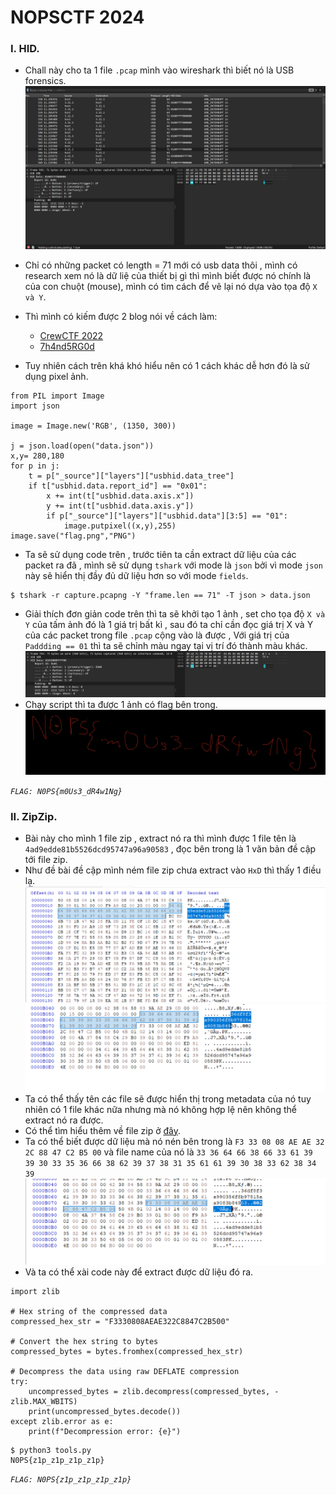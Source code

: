 # NOPSCTF 2024
### I. HID.
- Chall này cho ta 1 file `.pcap` mình vào wireshark thì biết nó là USB forensics.
![1717765657704](image/writeup/1717765657704.png)
- Chỉ có những packet có length = 71 mới có usb data thôi , mình có research xem nó là dữ liệ của thiết bị gì thì mình biết được nó chính là của con chuột (mouse), mình có tìm cách để vẽ lại nó dựa vào tọa độ `X và Y`.
- Thì mình có kiếm được 2 blog nói về cách làm:
    + [CrewCTF 2022](https://github.com/xXLeoXxOne/writeups/blob/main/CrewCTF%202022/Paint.md)
    + [7h4nd5RG0d](https://github.com/7h4nd5RG0d/Forensics/blob/main/Networking/HID(USB-Mouse%20Drawing)/code.py)

- Tuy nhiên cách trên khá khó hiểu nên có 1 cách khác dễ hơn đó là sử dụng pixel ảnh.
```
from PIL import Image
import json

image = Image.new('RGB', (1350, 300))

j = json.load(open("data.json"))
x,y= 280,180
for p in j:
    t = p["_source"]["layers"]["usbhid.data_tree"]
    if t["usbhid.data.report_id"] == "0x01":
        x += int(t["usbhid.data.axis.x"])
        y += int(t["usbhid.data.axis.y"])
        if p["_source"]["layers"]["usbhid.data"][3:5] == "01":
            image.putpixel((x,y),255)
image.save("flag.png","PNG")
```
- Ta sẽ sử dụng code trên , trước tiên ta cần extract dữ liệu của các packet ra đã , mình sẽ sử dụng `tshark` với mode là `json` bởi vì mode `json` này sẽ hiển thị đầy đủ dữ liệu hơn so với mode `fields`.

```
$ tshark -r capture.pcapng -Y "frame.len == 71" -T json > data.json
```
- Giải thích đơn giản code trên thì ta sẽ khởi tạo 1 ảnh , set cho tọa độ `X và Y` của tấm ảnh đó là 1 giá trị bất kì , sau đó ta chỉ cần đọc giá trị X và Y của các packet trong file `.pcap` cộng vào là được , Với giá trị của `Paddding == 01` thì ta sẽ chỉnh màu ngay tại vị trí đó thành màu khác.
![1717766507498](image/writeup/1717766507498.png)
- Chạy script thì ta được 1 ảnh có flag bên trong.
![1717766553953](image/writeup/1717766553953.png)

*`FLAG: N0PS{m0Us3_dR4w1Ng}`*
### II. ZipZip.
- Bài này cho mình 1 file zip , extract nó ra thì mình được 1 file tên là `4ad9edde81b5526dcd95747a96a90583` , đọc bên trong là 1 văn bản đề cập tới file zip.
- Như đề bài đề cập mình ném file zip chưa extract vào `HxD` thì thấy 1 điều lạ.
![1717767738325](image/writeup/1717767738325.png)
![1717767821566](image/writeup/1717767821566.png)
- Ta có thể thấy tên các file sẽ được hiển thị trong metadata của nó tuy nhiên có 1 file khác nữa nhưng mà nó không hợp lệ nên không thể extract nó ra được.
- Có thể tìm hiểu thêm về file zip ở [đây](https://en.wikipedia.org/wiki/ZIP_(file_format)#Extra_field).
- Ta có thể biết được dữ liệu mà nó nén bên trong là `F3 33 08 08 AE AE 32 2C 88 47 C2 B5 00` và file name của nó là `33 36 64 66 38 66 33 61 39 39 30 33 35 36 66 38 62 39 37 38 31 35 61 61 39 30 38 33 62 38 34 39`
![1717768722297](image/writeup/1717768722297.png)
- Và ta có thể xài code này để extract được dữ liệu đó ra.
```
import zlib

# Hex string of the compressed data
compressed_hex_str = "F3330808AEAE322C8847C2B500"

# Convert the hex string to bytes
compressed_bytes = bytes.fromhex(compressed_hex_str)

# Decompress the data using raw DEFLATE compression
try:
    uncompressed_bytes = zlib.decompress(compressed_bytes, -zlib.MAX_WBITS)
    print(uncompressed_bytes.decode())
except zlib.error as e:
    print(f"Decompression error: {e}")
```
```
$ python3 tools.py 
N0PS{z1p_z1p_z1p_z1p}
```

*`FLAG: N0PS{z1p_z1p_z1p_z1p}`*